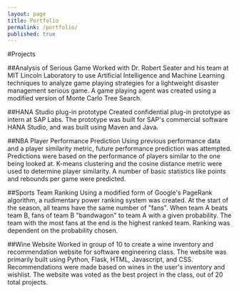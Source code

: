 ```yaml
---
layout: page
title: Portfolio
permalink: /portfolio/
published: true
---
```


#Projects

##Analysis of Serious Game
Worked with Dr. Robert Seater and his team at MIT Lincoln Laboratory to use Artificial Intelligence and Machine Learning techniques to analyze game playing strategies for a lightweight disaster management serious game. A game playing agent was created using a modified version of Monte Carlo Tree Search.

##HANA Studio plug-in prototype
Created confidential plug-in prototype as intern at SAP Labs. The prototype was built for SAP's commercial software HANA Studio, and was built using Maven and Java.

##NBA Player Performance Prediction
Using previous performance data and a player similarity metric, future performance prediction was attempted. Predictions were based on the performance of players similar to the one being looked at. K-means clustering and the cosine distance metric were used to determine player similarity. A number of basic statistics like points and rebounds per game were predicted.

##Sports Team Ranking
Using a modified form of Google's PageRank algorithm, a rudimentary power ranking system was created. At the start of the season, all teams have the same number of "fans". When team A beats team B, fans of team B "bandwagon" to team A with a given probability. The team with the most fans at the end is the highest ranked team. Ranking was dependent on the probability chosen.

##Wine Website
Worked in group of 10 to create a wine inventory and recommendation website for software engineering class. The website was primarily built using Python, Flask, HTML, Javascript, and CSS. Recommendations were made based on wines in the user's inventory and wishlist. The website was voted as the best project in the class, out of 20 total projects.